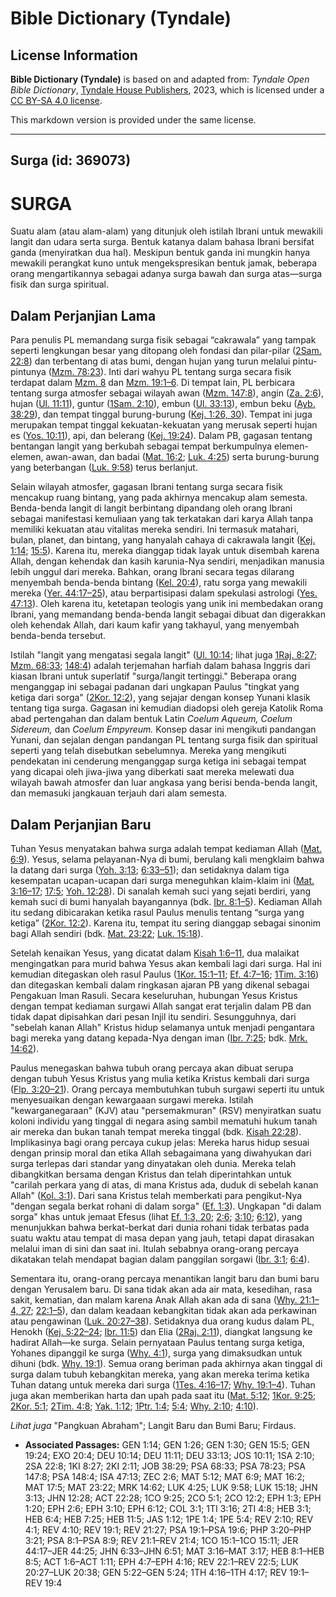 # Bible Dictionary (Tyndale)

## License Information

**Bible Dictionary (Tyndale)** is based on and adapted from: _Tyndale Open Bible Dictionary_, [Tyndale House Publishers](https://tyndaleopenresources.com/), 2023, which is licensed under a [CC BY-SA 4.0 license](https://creativecommons.org/licenses/by-sa/4.0/legalcode.en).

This markdown version is provided under the same license.



--------------------------------

## Surga (id: 369073)

SURGA
=====

Suatu alam (atau alam\-alam) yang ditunjuk oleh istilah Ibrani untuk mewakili langit dan udara serta surga. Bentuk katanya dalam bahasa Ibrani bersifat ganda (menyiratkan dua hal). Meskipun bentuk ganda ini mungkin hanya mewakili perangkat kuno untuk mengekspresikan bentuk jamak, beberapa orang mengartikannya sebagai adanya surga bawah dan surga atas—surga fisik dan surga spiritual.

Dalam Perjanjian Lama
---------------------

Para penulis PL memandang surga fisik sebagai “cakrawala” yang tampak seperti lengkungan besar yang ditopang oleh fondasi dan pilar\-pilar ([2Sam. 22:8](https://ref.ly/2Sam22:8)) dan terbentang di atas bumi, dengan hujan yang turun melalui pintu\-pintunya ([Mzm. 78:23](https://ref.ly/Ps78:23)). Inti dari wahyu PL tentang surga secara fisik terdapat dalam [Mzm. 8](https://ref.ly/Ps8:1-Ps8:9) dan [Mzm. 19:1–6](https://ref.ly/Ps19:1-Ps19:6). Di tempat lain, PL berbicara tentang surga atmosfer sebagai wilayah awan ([Mzm. 147:8](https://ref.ly/Ps147:8)), angin ([Za. 2:6](https://ref.ly/Zech2:6)), hujan ([Ul. 11:11](https://ref.ly/Deut11:11)), guntur ([1Sam. 2:10](https://ref.ly/1Sam2:10)), embun ([Ul. 33:13](https://ref.ly/Deut33:13)), embun beku ([Ayb. 38:29](https://ref.ly/Job38:29)), dan tempat tinggal burung\-burung ([Kej. 1:26, 30](https://ref.ly/Gen1:26,Gen1:30)). Tempat ini juga merupakan tempat tinggal kekuatan\-kekuatan yang merusak seperti hujan es ([Yos. 10:11](https://ref.ly/Josh10:11)), api, dan belerang ([Kej. 19:24](https://ref.ly/Gen19:24)). Dalam PB, gagasan tentang bentangan langit yang berkubah sebagai tempat berkumpulnya elemen\-elemen, awan\-awan, dan badai ([Mat. 16:2](https://ref.ly/Matt16:2); [Luk. 4:25](https://ref.ly/Luke4:25)) serta burung\-burung yang beterbangan ([Luk. 9:58](https://ref.ly/Luke9:58)) terus berlanjut.

Selain wilayah atmosfer, gagasan Ibrani tentang surga secara fisik mencakup ruang bintang, yang pada akhirnya mencakup alam semesta. Benda\-benda langit di langit berbintang dipandang oleh orang Ibrani sebagai manifestasi kemuliaan yang tak terkatakan dari karya Allah tanpa memiliki kekuatan atau vitalitas mereka sendiri. Ini termasuk matahari, bulan, planet, dan bintang, yang hanyalah cahaya di cakrawala langit ([Kej. 1:14](https://ref.ly/Gen1:14); [15:5](https://ref.ly/Gen15:5)). Karena itu, mereka dianggap tidak layak untuk disembah karena Allah, dengan kehendak dan kasih karunia\-Nya sendiri, menjadikan manusia lebih unggul dari mereka. Bahkan, orang Ibrani secara tegas dilarang menyembah benda\-benda bintang ([Kel. 20:4](https://ref.ly/Exod20:4)), ratu sorga yang mewakili mereka ([Yer. 44:17–25](https://ref.ly/Jer44:17-Jer44:25)), atau berpartisipasi dalam spekulasi astrologi ([Yes. 47:13](https://ref.ly/Isa47:13)). Oleh karena itu, ketetapan teologis yang unik ini membedakan orang Ibrani, yang memandang benda\-benda langit sebagai dibuat dan digerakkan oleh kehendak Allah, dari kaum kafir yang takhayul, yang menyembah benda\-benda tersebut.

Istilah "langit yang mengatasi segala langit" ([Ul. 10:14](https://ref.ly/Deut10:14); lihat juga [1Raj. 8:27](https://ref.ly/1Kgs8:27); [Mzm. 68:33](https://ref.ly/Ps68:33); [148:4](https://ref.ly/Ps148:4)) adalah terjemahan harfiah dalam bahasa Inggris dari kiasan Ibrani untuk superlatif "surga/langit tertinggi." Beberapa orang menganggap ini sebagai padanan dari ungkapan Paulus "tingkat yang ketiga dari sorga" ([2Kor. 12:2](https://ref.ly/2Cor12:2)), yang sejajar dengan konsep Yunani klasik tentang tiga surga. Gagasan ini kemudian diadopsi oleh gereja Katolik Roma abad pertengahan dan dalam bentuk Latin *Coelum Aqueum, Coelum Sidereum,* dan *Coelum Empyreum.* Konsep dasar ini mengikuti pandangan Yunani, dan sejalan dengan pandangan PL tentang surga fisik dan spiritual seperti yang telah disebutkan sebelumnya. Mereka yang mengikuti pendekatan ini cenderung menganggap surga ketiga ini sebagai tempat yang dicapai oleh jiwa\-jiwa yang diberkati saat mereka melewati dua wilayah bawah atmosfer dan luar angkasa yang berisi benda\-benda langit, dan memasuki jangkauan terjauh dari alam semesta.

Dalam Perjanjian Baru
---------------------

Tuhan Yesus menyatakan bahwa surga adalah tempat kediaman Allah ([Mat. 6:9](https://ref.ly/Matt6:9)). Yesus, selama pelayanan\-Nya di bumi, berulang kali mengklaim bahwa Ia datang dari surga ([Yoh. 3:13](https://ref.ly/John3:13); [6:33–51](https://ref.ly/John6:33-John6:51)); dan setidaknya dalam tiga kesempatan ucapan\-ucapan dari surga meneguhkan klaim\-klaim ini ([Mat. 3:16–17](https://ref.ly/Matt3:16-Matt3:17); [17:5](https://ref.ly/Matt17:5); [Yoh. 12:28](https://ref.ly/John12:28)). Di sanalah kemah suci yang sejati berdiri, yang kemah suci di bumi hanyalah bayangannya (bdk. [Ibr. 8:1–5](https://ref.ly/Heb8:1-Heb8:5)). Kediaman Allah itu sedang dibicarakan ketika rasul Paulus menulis tentang “surga yang ketiga” ([2Kor. 12:2](https://ref.ly/2Cor12:2)). Karena itu, tempat itu sering dianggap sebagai sinonim bagi Allah sendiri (bdk. [Mat. 23:22](https://ref.ly/Matt23:22); [Luk. 15:18](https://ref.ly/Luke15:18)).

Setelah kenaikan Yesus, yang dicatat dalam [Kisah 1:6–11](https://ref.ly/Acts1:6-Acts1:11), dua malaikat mengingatkan para murid bahwa Yesus akan kembali lagi dari surga. Hal ini kemudian ditegaskan oleh rasul Paulus ([1Kor. 15:1–11](https://ref.ly/1Cor15:1-1Cor15:11); [Ef. 4:7–16](https://ref.ly/Eph4:7-Eph4:16); [1Tim. 3:16](https://ref.ly/1Tim3:16)) dan ditegaskan kembali dalam ringkasan ajaran PB yang dikenal sebagai Pengakuan Iman Rasuli. Secara keseluruhan, hubungan Yesus Kristus dengan tempat kediaman surgawi Allah sangat erat terjalin dalam PB dan tidak dapat dipisahkan dari pesan Injil itu sendiri. Sesungguhnya, dari "sebelah kanan Allah" Kristus hidup selamanya untuk menjadi pengantara bagi mereka yang datang kepada\-Nya dengan iman ([Ibr. 7:25](https://ref.ly/Heb7:25); bdk. [Mrk. 14:62](https://ref.ly/Mark14:62)).

Paulus menegaskan bahwa tubuh orang percaya akan dibuat serupa dengan tubuh Yesus Kristus yang mulia ketika Kristus kembali dari surga ([Flp. 3:20–21](https://ref.ly/Phil3:20-Phil3:21)). Orang percaya membutuhkan tubuh surgawi seperti itu untuk menyesuaikan dengan kewargaaan surgawi mereka. Istilah "kewarganegaraan" (KJV) atau "persemakmuran" (RSV) menyiratkan suatu koloni individu yang tinggal di negara asing sambil mematuhi hukum tanah air mereka dan bukan tanah tempat mereka tinggal (bdk. [Kisah 22:28](https://ref.ly/Acts22:28)). Implikasinya bagi orang percaya cukup jelas: Mereka harus hidup sesuai dengan prinsip moral dan etika Allah sebagaimana yang diwahyukan dari surga terlepas dari standar yang dinyatakan oleh dunia. Mereka telah dibangkitkan bersama dengan Kristus dan telah diperintahkan untuk "carilah perkara yang di atas, di mana Kristus ada, duduk di sebelah kanan Allah" ([Kol. 3:1](https://ref.ly/Col3:1)). Dari sana Kristus telah memberkati para pengikut\-Nya "dengan segala berkat rohani di dalam sorga" ([Ef. 1:3](https://ref.ly/Eph1:3)). Ungkapan "di dalam sorga" khas untuk jemaat Efesus (lihat [Ef. 1:3, 20](https://ref.ly/Eph1:3,Eph1:20); [2:6](https://ref.ly/Eph2:6); [3:10](https://ref.ly/Eph3:10); [6:12](https://ref.ly/Eph6:12)), yang menunjukkan bahwa berkat\-berkat dari dunia rohani tidak terbatas pada suatu waktu atau tempat di masa depan yang jauh, tetapi dapat dirasakan melalui iman di sini dan saat ini. Itulah sebabnya orang\-orang percaya dikatakan telah mendapat bagian dalam panggilan sorgawi ([Ibr. 3:1](https://ref.ly/Heb3:1); [6:4](https://ref.ly/Heb6:4)).

Sementara itu, orang\-orang percaya menantikan langit baru dan bumi baru dengan Yerusalem baru. Di sana tidak akan ada air mata, kesedihan, rasa sakit, kematian, dan malam karena Anak Allah akan ada di sana ([Why. 21:1–4, 27](https://ref.ly/Rev21:1-Rev21:4,Rev21:27); [22:1–5](https://ref.ly/Rev22:1-Rev22:5)), dan dalam keadaan kebangkitan tidak akan ada perkawinan atau pengawinan ([Luk. 20:27–38](https://ref.ly/Luke20:27-Luke20:38)). Setidaknya dua orang kudus dalam PL, Henokh ([Kej. 5:22–24](https://ref.ly/Gen5:22-Gen5:24); [Ibr. 11:5](https://ref.ly/Heb11:5)) dan Elia ([2Raj. 2:11](https://ref.ly/2Kgs2:11)), diangkat langsung ke hadirat Allah—ke surga. Selain pernyataan Paulus tentang surga ketiga, Yohanes dipanggil ke surga ([Why. 4:1](https://ref.ly/Rev4:1)), surga yang dimaksudkan untuk dihuni (bdk. [Why. 19:1](https://ref.ly/Rev19:1)). Semua orang beriman pada akhirnya akan tinggal di surga dalam tubuh kebangkitan mereka, yang akan mereka terima ketika Tuhan datang untuk mereka dari surga ([1Tes. 4:16–17](https://ref.ly/1Thess4:16-1Thess4:17); [Why. 19:1–4](https://ref.ly/Rev19:1-Rev19:4)). Tuhan juga akan memberikan harta dan upah pada saat itu ([Mat. 5:12](https://ref.ly/Matt5:12); [1Kor. 9:25](https://ref.ly/1Cor9:25); [2Kor. 5:1](https://ref.ly/2Cor5:1); [2Tim. 4:8](https://ref.ly/2Tim4:8); [Yak. 1:12](https://ref.ly/Jas1:12); [1Ptr. 1:4](https://ref.ly/1Pet1:4); [5:4](https://ref.ly/1Pet5:4); [Why. 2:10](https://ref.ly/Rev2:10); [4:10](https://ref.ly/Rev4:10)).

*Lihat juga* "Pangkuan Abraham"; Langit Baru dan Bumi Baru; Firdaus.

* **Associated Passages:** GEN 1:14; GEN 1:26; GEN 1:30; GEN 15:5; GEN 19:24; EXO 20:4; DEU 10:14; DEU 11:11; DEU 33:13; JOS 10:11; 1SA 2:10; 2SA 22:8; 1KI 8:27; 2KI 2:11; JOB 38:29; PSA 68:33; PSA 78:23; PSA 147:8; PSA 148:4; ISA 47:13; ZEC 2:6; MAT 5:12; MAT 6:9; MAT 16:2; MAT 17:5; MAT 23:22; MRK 14:62; LUK 4:25; LUK 9:58; LUK 15:18; JHN 3:13; JHN 12:28; ACT 22:28; 1CO 9:25; 2CO 5:1; 2CO 12:2; EPH 1:3; EPH 1:20; EPH 2:6; EPH 3:10; EPH 6:12; COL 3:1; 1TI 3:16; 2TI 4:8; HEB 3:1; HEB 6:4; HEB 7:25; HEB 11:5; JAS 1:12; 1PE 1:4; 1PE 5:4; REV 2:10; REV 4:1; REV 4:10; REV 19:1; REV 21:27; PSA 19:1–PSA 19:6; PHP 3:20–PHP 3:21; PSA 8:1–PSA 8:9; REV 21:1–REV 21:4; 1CO 15:1–1CO 15:11; JER 44:17–JER 44:25; JHN 6:33–JHN 6:51; MAT 3:16–MAT 3:17; HEB 8:1–HEB 8:5; ACT 1:6–ACT 1:11; EPH 4:7–EPH 4:16; REV 22:1–REV 22:5; LUK 20:27–LUK 20:38; GEN 5:22–GEN 5:24; 1TH 4:16–1TH 4:17; REV 19:1–REV 19:4

